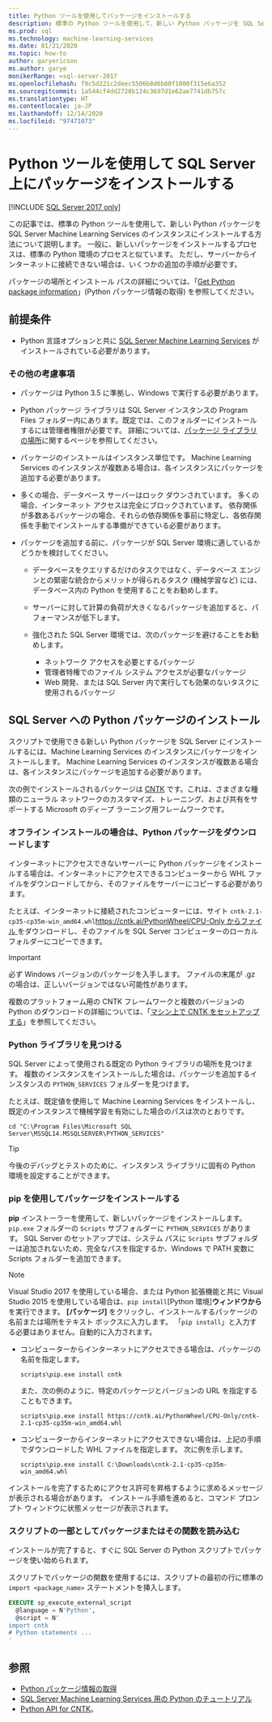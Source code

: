 ```yaml
---
title: Python ツールを使用してパッケージをインストールする
description: 標準の Python ツールを使用して、新しい Python パッケージを SQL Server Machine Learning Services のインスタンスにインストールする方法について説明します。
ms.prod: sql
ms.technology: machine-learning-services
ms.date: 01/21/2020
ms.topic: how-to
author: garyericson
ms.author: garye
monikerRange: =sql-server-2017
ms.openlocfilehash: f9c5d221c2deec5506b8d6b80f1000f315e6a352
ms.sourcegitcommit: 1a544cf4dd2720b124c3697d1e62ae7741db757c
ms.translationtype: HT
ms.contentlocale: ja-JP
ms.lasthandoff: 12/14/2020
ms.locfileid: "97471073"
---
```

# <a name="install-packages-with-python-tools-on-sql-server"></a>Python ツールを使用して SQL Server 上にパッケージをインストールする
[!INCLUDE [SQL Server 2017 only](../../includes/applies-to-version/sqlserver2017-only.md)]

この記事では、標準の Python ツールを使用して、新しい Python パッケージを SQL Server Machine Learning Services のインスタンスにインストールする方法について説明します。 一般に、新しいパッケージをインストールするプロセスは、標準の Python 環境のプロセスと似ています。 ただし、サーバーからインターネットに接続できない場合は、いくつかの追加の手順が必要です。

パッケージの場所とインストール パスの詳細については、「[Get Python package information](python-package-information.md)」(Python パッケージ情報の取得) を参照してください。

## <a name="prerequisites"></a>前提条件

+ Python 言語オプションと共に [SQL Server Machine Learning Services](../install/sql-machine-learning-services-windows-install.md) がインストールされている必要があります。

### <a name="other-considerations"></a>その他の考慮事項

+ パッケージは Python 3.5 に準拠し、Windows で実行する必要があります。

+ Python パッケージ ライブラリは SQL Server インスタンスの Program Files フォルダー内にあります。既定では、このフォルダーにインストールするには管理者権限が必要です。 詳細については、[パッケージ ライブラリの場所](../package-management/python-package-information.md#default-python-library-location)に関するページを参照してください。

+ パッケージのインストールはインスタンス単位です。 Machine Learning Services のインスタンスが複数ある場合は、各インスタンスにパッケージを追加する必要があります。

+ 多くの場合、データベース サーバーはロック ダウンされています。 多くの場合、インターネット アクセスは完全にブロックされています。 依存関係が多数あるパッケージの場合、それらの依存関係を事前に特定し、各依存関係を手動でインストールする準備ができている必要があります。

+ パッケージを追加する前に、パッケージが SQL Server 環境に適しているかどうかを検討してください。

  + データベースをクエリするだけのタスクではなく、データベース エンジンとの緊密な統合からメリットが得られるタスク (機械学習など) には、データベース内の Python を使用することをお勧めします。

  + サーバーに対して計算の負荷が大きくなるパッケージを追加すると、パフォーマンスが低下します。

  + 強化された SQL Server 環境では、次のパッケージを避けることをお勧めします。
    + ネットワーク アクセスを必要とするパッケージ
    + 管理者特権でのファイル システム アクセスが必要なパッケージ
    + Web 開発、または SQL Server 内で実行しても効果のないタスクに使用されるパッケージ

## <a name="add-a-python-package-on-sql-server"></a>SQL Server への Python パッケージのインストール

スクリプトで使用できる新しい Python パッケージを SQL Server にインストールするには、Machine Learning Services のインスタンスにパッケージをインストールします。 Machine Learning Services のインスタンスが複数ある場合は、各インスタンスにパッケージを追加する必要があります。

次の例でインストールされるパッケージは [CNTK](/cognitive-toolkit/) です。これは、さまざまな種類のニューラル ネットワークのカスタマイズ、トレーニング、および共有をサポートする Microsoft のディープ ラーニング用フレームワークです。

### <a name="for-offline-install-download-the-python-package"></a>オフライン インストールの場合は、Python パッケージをダウンロードします

インターネットにアクセスできないサーバーに Python パッケージをインストールする場合は、インターネットにアクセスできるコンピューターから WHL ファイルをダウンロードしてから、そのファイルをサーバーにコピーする必要があります。

たとえば、インターネットに接続されたコンピューターには、サイト `cntk-2.1-cp35-cp35m-win_amd64.whl`[https://cntk.ai/PythonWheel/CPU-Only からファイル ](https://cntk.ai/PythonWheel/CPU-Only/cntk-2.1-cp35-cp35m-win_amd64.whl) をダウンロードし、そのファイルを SQL Server コンピューターのローカル フォルダーにコピーできます。

> [!IMPORTANT]
> 必ず Windows バージョンのパッケージを入手します。 ファイルの末尾が .gz の場合は、正しいバージョンではない可能性があります。

複数のプラットフォーム用の CNTK フレームワークと複数のバージョンの Python のダウンロードの詳細については、「[マシン上で CNTK をセットアップする](/cognitive-toolkit/Setup-CNTK-on-your-machine)」を参照してください。

### <a name="locate-the-python-library"></a>Python ライブラリを見つける

SQL Server によって使用される既定の Python ライブラリの場所を見つけます。 複数のインスタンスをインストールした場合は、パッケージを追加するインスタンスの `PYTHON_SERVICES` フォルダーを見つけます。

たとえば、既定値を使用して Machine Learning Services をインストールし、既定のインスタンスで機械学習を有効にした場合のパスは次のとおりです。

```console
cd "C:\Program Files\Microsoft SQL Server\MSSQL14.MSSQLSERVER\PYTHON_SERVICES"
```

> [!TIP]
> 今後のデバッグとテストのために、インスタンス ライブラリに固有の Python 環境を設定することができます。

### <a name="install-the-package-using-pip"></a>pip を使用してパッケージをインストールする

**pip** インストーラーを使用して、新しいパッケージをインストールします。 `pip.exe` フォルダーの `Scripts` サブフォルダーに `PYTHON_SERVICES` があります。 SQL Server のセットアップでは、システム パスに `Scripts` サブフォルダーは追加されないため、完全なパスを指定するか、Windows で PATH 変数に Scripts フォルダーを追加できます。

> [!NOTE]
> Visual Studio 2017 を使用している場合、または Python 拡張機能と共に Visual Studio 2015 を使用している場合は、`pip install`[Python 環境]**ウィンドウから** を実行できます。 **[パッケージ]** をクリックし、インストールするパッケージの名前または場所をテキスト ボックスに入力します。 「`pip install`」と入力する必要はありません。自動的に入力されます。

+ コンピューターからインターネットにアクセスできる場合は、パッケージの名前を指定します。

  ```console
  scripts\pip.exe install cntk
  ```
  また、次の例のように、特定のパッケージとバージョンの URL を指定することもできます。

  ```console
  scripts\pip.exe install https://cntk.ai/PythonWheel/CPU-Only/cntk-2.1-cp35-cp35m-win_amd64.whl
  ```

+ コンピューターからインターネットにアクセスできない場合は、上記の手順でダウンロードした WHL ファイルを指定します。 次に例を示します。

  ```console
  scripts\pip.exe install C:\Downloads\cntk-2.1-cp35-cp35m-win_amd64.whl
  ```

インストールを完了するためにアクセス許可を昇格するように求めるメッセージが表示される場合があります。
インストール手順を進めると、コマンド プロンプト ウィンドウに状態メッセージが表示されます。

### <a name="load-the-package-or-its-functions-as-part-of-your-script"></a>スクリプトの一部としてパッケージまたはその関数を読み込む

インストールが完了すると、すぐに SQL Server の Python スクリプトでパッケージを使い始められます。

スクリプトでパッケージの関数を使用するには、スクリプトの最初の行に標準の `import <package_name>` ステートメントを挿入します。

```sql
EXECUTE sp_execute_external_script 
  @language = N'Python', 
  @script = N'
import cntk
# Python statements ...
'
```

## <a name="see-also"></a>参照

+ [Python パッケージ情報の取得](python-package-information.md)
+ [SQL Server Machine Learning Services 用の Python のチュートリアル](../tutorials/python-tutorials.md)
+ [Python API for CNTK](https://cntk.ai/pythondocs/tutorials.html)。